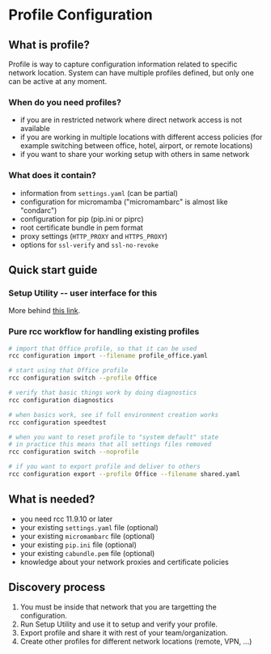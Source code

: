 # Profile Configuration

## What is profile?

Profile is way to capture configuration information related to specific
network location. System can have multiple profiles defined, but only one
can be active at any moment.

### When do you need profiles?

- if you are in restricted network where direct network access is not available
- if you are working in multiple locations with different access policies
  (for example switching between office, hotel, airport, or remote locations)
- if you want to share your working setup with others in same network

### What does it contain?

- information from `settings.yaml` (can be partial)
- configuration for micromamba ("micromambarc" is almost like "condarc")
- configuration for pip (pip.ini or piprc)
- root certificate bundle in pem format
- proxy settings (`HTTP_PROXY` and `HTTPS_PROXY`)
- options for `ssl-verify` and `ssl-no-revoke`

## Quick start guide

### Setup Utility -- user interface for this

More behind [this link](https://robocorp.com/docs/control-room/setup-utility).

### Pure rcc workflow for handling existing profiles

```sh
# import that Office profile, so that it can be used
rcc configuration import --filename profile_office.yaml

# start using that Office profile
rcc configuration switch --profile Office

# verify that basic things work by doing diagnostics
rcc configuration diagnostics

# when basics work, see if full environment creation works
rcc configuration speedtest

# when you want to reset profile to "system default" state
# in practice this means that all settings files removed
rcc configuration switch --noprofile

# if you want to export profile and deliver to others
rcc configuration export --profile Office --filename shared.yaml
```

## What is needed?

- you need rcc 11.9.10 or later
- your existing `settings.yaml` file (optional)
- your existing `micromambarc` file (optional)
- your existing `pip.ini` file (optional)
- your existing `cabundle.pem` file (optional)
- knowledge about your network proxies and certificate policies

## Discovery process

1. You must be inside that network that you are targetting the configuration.
2. Run Setup Utility and use it to setup and verify your profile.
3. Export profile and share it with rest of your team/organization.
4. Create other profiles for different network locations (remote, VPN, ...)
